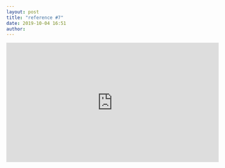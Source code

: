 ```yaml
---
layout: post
title: "reference #7"
date: 2019-10-04 16:51
author:
---
```


<iframe width="560" height="315" src="https://www.youtube.com/embed/e4FZkXvAY94" frameborder="0" allow="accelerometer; autoplay; encrypted-media; gyroscope; picture-in-picture" allowfullscreen></iframe>
